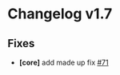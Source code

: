 # Changelog v1.7

## Fixes


 - **[core]** add made up fix [#71](https://github.com/nevermarine/test-gen-changelogs/pull/71)

